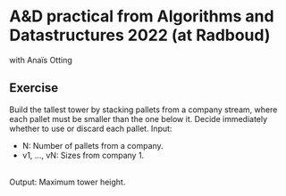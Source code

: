# A&D practical from Algorithms and Datastructures 2022 (at Radboud)
with Anaïs Otting
## Exercise
Build the tallest tower by stacking pallets from a company stream, where each pallet must be smaller than the one below it. Decide immediately whether to use or discard each pallet.
Input:
  - N: Number of pallets from a company.
  - v1, ..., vN: Sizes from company 1.
<br>
Output: Maximum tower height.
